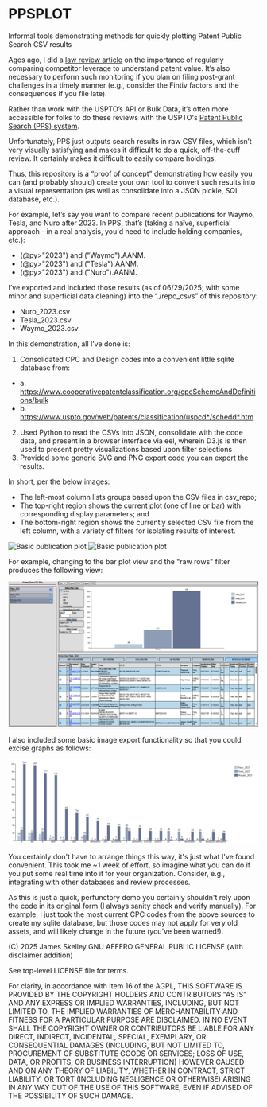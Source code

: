 # PPSPLOT
Informal tools demonstrating methods for quickly plotting Patent Public Search CSV results


Ages ago, I did a [law review article](https://scholarship.kentlaw.iit.edu/ckjip/vol18/iss3/2/) on the importance of regularly comparing competitor leverage to understand patent value.  It’s also necessary to perform such monitoring if you plan on filing post-grant challenges in a timely manner (e.g., consider the Fintiv factors and the consequences if you file late).

Rather than work with the USPTO’s API or Bulk Data, it’s often more accessible for folks to do these reviews with the USPTO's [Patent Public Search (PPS) system](https://www.uspto.gov/patents/search/patent-public-search).

Unfortunately, PPS just outputs search results in raw CSV files, which isn’t very visually satisfying and makes it difficult to do a quick, off-the-cuff review.  It certainly makes it difficult to easily compare holdings.

Thus, this repository is a “proof of concept” demonstrating how easily you can (and probably should) create your own tool to convert such results into a visual representation (as well as consolidate into a JSON pickle, SQL database, etc.).

For example, let’s say you want to compare recent publications for Waymo, Tesla, and Nuro after 2023.  In PPS, that’s (taking a naïve, superficial approach - in a real analysis, you'd need to include holding companies, etc.):

* (@py>"2023") and ("Waymo").AANM.
* (@py>"2023") and ("Tesla").AANM.
* (@py>"2023") and ("Nuro").AANM.

I’ve exported and included those results (as of 06/29/2025; with some minor and superficial data cleaning) into the “./repo_csvs” of this repository:

* Nuro_2023.csv
* Tesla_2023.csv
* Waymo_2023.csv


In this demonstration, all I’ve done is:

1)	Consolidated CPC and Design codes into a convenient little sqlite database from:
  - a.	https://www.cooperativepatentclassification.org/cpcSchemeAndDefinitions/bulk
  - b.	https://www.uspto.gov/web/patents/classification/uspcd*/schedd*.htm 
2)	Used Python to read the CSVs into JSON, consolidate with the code data, and present in a browser interface via eel, wherein D3.js is then used to present pretty visualizations based upon filter selections
3)	Provided some generic SVG and PNG export code you can export the results.

In short, per the below images:
* The left-most column lists groups based upon the CSV files in csv_repo;
* The top-right region shows the current plot (one of line or bar) with corresponding display parameters; and
* The bottom-right region shows the currently selected CSV file from the left column, with a variety of filters for isolating results of interest.

![Basic publication plot](simple_time.bmp)
![Basic publication plot](CPC_Filter.bmp)

For example, changing to the bar plot view and the "raw rows" filter produces the following view:

![Basic publication plot](summary_plot.bmp)

I also included some basic image export functionality so that you could excise graphs as follows:

![Basic publication plot](CPCA.png)

You certainly don't have to arrange things this way, it's just what I've found convenient.  This took me ~1 week of effort, so imagine what you can do if you put some real time into it for your organization.  Consider, e.g., integrating with other databases and review processes.

As this is just a quick, perfunctory demo you certainly shouldn't rely upon the code in its original form (I always sanity check and verify manually).  For example, I just took the most current CPC codes from the above sources to create my sqlite database, but those codes may not apply for very old assets, and will likely change in the future (you've been warned!).

(C) 2025 James Skelley
GNU AFFERO GENERAL PUBLIC LICENSE (with disclaimer addition)

See top-level LICENSE file for terms.

For clarity, in accordance with Item 16 of the AGPL, THIS SOFTWARE IS PROVIDED 
BY THE COPYRIGHT HOLDERS AND CONTRIBUTORS "AS IS" AND ANY EXPRESS OR IMPLIED WARRANTIES, 
INCLUDING, BUT NOT LIMITED TO, THE IMPLIED WARRANTIES OF MERCHANTABILITY AND FITNESS 
FOR A PARTICULAR PURPOSE ARE DISCLAIMED. IN NO EVENT SHALL THE COPYRIGHT OWNER OR 
CONTRIBUTORS BE LIABLE FOR ANY DIRECT, INDIRECT, INCIDENTAL, SPECIAL, EXEMPLARY,
OR CONSEQUENTIAL DAMAGES (INCLUDING, BUT NOT LIMITED TO, PROCUREMENT OF SUBSTITUTE 
GOODS OR SERVICES; LOSS OF USE, DATA, OR PROFITS; OR BUSINESS INTERRUPTION) 
HOWEVER CAUSED AND ON ANY THEORY OF LIABILITY, WHETHER IN CONTRACT, STRICT LIABILITY, OR TORT
(INCLUDING NEGLIGENCE OR OTHERWISE) ARISING IN ANY WAY OUT OF THE USE OF THIS
SOFTWARE, EVEN IF ADVISED OF THE POSSIBILITY OF SUCH DAMAGE.

